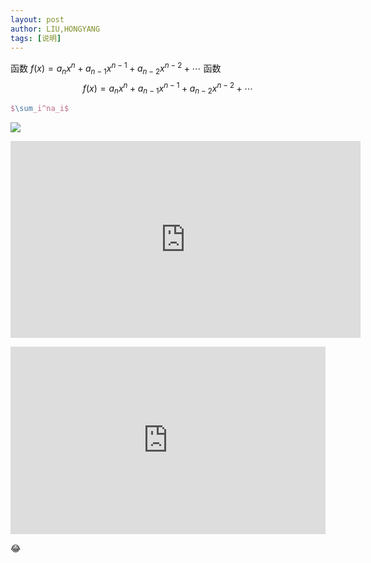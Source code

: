 ```yaml
---
layout: post
author: LIU,HONGYANG
tags: [说明]
---
```






函数 ${f(x)=a_nx^n+a_{n-1}x^{n-1}+a_{n-2}x^{n-2}}+\cdots$ 函数 $${f(x)=a_nx^n+a_{n-1}x^{n-1}+a_{n-2}x^{n-2}}+\cdots \tag{1.1}$$



```latex
$\sum_i^na_i$
```





![](https://steemitimages.com/0x0/https://steemitimages.com/DQmXbiU6jS6D53RA2sUDX63K2511ENqzJUe3ak81dwf3v56/2017-07-25_sunset.gif)





<p><iframe width="560" height="315" src="https://www.youtube.com/embed/N4rTR2WTLsM" frameborder="0" allow="autoplay; encrypted-media" allowfullscreen></iframe></p>





<iframe width="100%" height="300" scrolling="no" frameborder="no" allow="autoplay" src="https://w.soundcloud.com/player/?url=https%3A//api.soundcloud.com/tracks/347459247&color=%23ff5500&auto_play=false&hide_related=false&show_comments=true&show_user=true&show_reposts=false&show_teaser=true&visual=true"></iframe>

😂